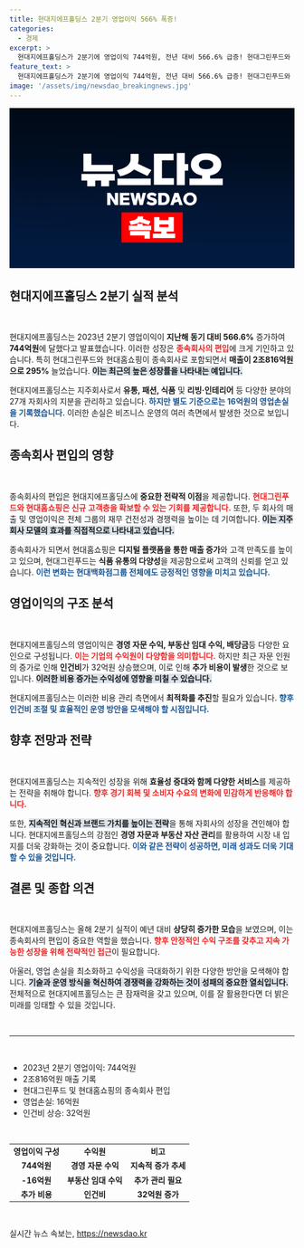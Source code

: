 ```yaml
---
title: 현대지에프홀딩스 2분기 영업이익 566% 폭증!
categories:
  - 경제
excerpt: >
  현대지에프홀딩스가 2분기에 영업이익 744억원, 전년 대비 566.6% 급증! 현대그린푸드와 현대홈쇼핑의 편입이 큰 역할을 했는데, 이 성장은 과연 앞으로의 전망에 어떤 영향을 미칠까? 클릭해 알아보세요!
feature_text: >
  현대지에프홀딩스가 2분기에 영업이익 744억원, 전년 대비 566.6% 급증! 현대그린푸드와 현대홈쇼핑의 편입이 큰 역할을 했는데, 이 성장은 과연 앞으로의 전망에 어떤 영향을 미칠까? 클릭해 알아보세요!
image: '/assets/img/newsdao_breakingnews.jpg'
---
```


<p><img src="/assets/img/newsdao_breakingnews.jpg" alt="ontimetimes 속보" /></p>

<h2 data-ke-size="size26">현대지에프홀딩스 2분기 실적 분석</h2>

<p data-ke-size="size16">&nbsp;</p>

<p>현대지에프홀딩스는 2023년 2분기 영업이익이 <strong>지난해 동기 대비 566.6%</strong> 증가하여 <strong>744억원</strong>에 달했다고 발표했습니다. 이러한 성장은 <b><span style="color: #ee2323;">종속회사의 편입</span></b>에 크게 기인하고 있습니다. 특히 현대그린푸드와 현대홈쇼핑이 종속회사로 포함되면서 <strong>매출이 2조816억원으로 295%</strong> 늘었습니다. <b><span style="background-color: #21538527;">이는 최근의 높은 성장률을 나타내는 예입니다.</span></b> </p>

<p>현대지에프홀딩스는 지주회사로서 <strong>유통, 패션, 식품</strong> 및 <strong>리빙·인테리어</strong> 등 다양한 분야의 27개 자회사의 지분을 관리하고 있습니다. <b><span style="color: #1a5490;">하지만 별도 기준으로는 16억원의 영업손실을 기록했습니다.</span></b> 이러한 손실은 비즈니스 운영의 여러 측면에서 발생한 것으로 보입니다.</p>

<h2 data-ke-size="size26">종속회사 편입의 영향</h2>

<p data-ke-size="size16">&nbsp;</p>

<p>종속회사의 편입은 현대지에프홀딩스에 <strong>중요한 전략적 이점</strong>을 제공합니다. <b><span style="color: #ee2323;">현대그린푸드와 현대홈쇼핑은 신규 고객층을 확보할 수 있는 기회를 제공합니다.</span></b> 또한, 두 회사의 매출 및 영업이익은 전체 그룹의 재무 건전성과 경쟁력을 높이는 데 기여합니다. <b><span style="background-color: #21538527;">이는 지주회사 모델의 효과를 직접적으로 나타내고 있습니다.</span></b></p>

<p>종속회사가 되면서 현대홈쇼핑은 <strong>디지털 플랫폼을 통한 매출 증가</strong>와 고객 만족도를 높이고 있으며, 현대그린푸드는 <strong>식품 유통의 다양성</strong>을 제공함으로써 고객의 신뢰를 얻고 있습니다. <b><span style="color: #1a5490;">이런 변화는 현대백화점그룹 전체에도 긍정적인 영향을 미치고 있습니다.</span></b></p>

<h2 data-ke-size="size26">영업이익의 구조 분석</h2>

<p data-ke-size="size16">&nbsp;</p>

<p>현대지에프홀딩스의 영업이익은 <strong>경영 자문 수익, 부동산 임대 수익, 배당금</strong>등 다양한 요인으로 구성됩니다. <b><span style="color: #ee2323;">이는 기업의 수익원이 다양함을 의미합니다.</span></b> 하지만 최근 자문 인원의 증가로 인해 <strong>인건비</strong>가 32억원 상승했으며, 이로 인해 <strong>추가 비용이 발생</strong>한 것으로 보입니다. <b><span style="background-color: #21538527;">이러한 비용 증가는 수익성에 영향을 미칠 수 있습니다.</span></b></p>

<p>현대지에프홀딩스는 이러한 비용 관리 측면에서 <strong>최적화를 추진</strong>할 필요가 있습니다. <b><span style="color: #1a5490;">향후 인건비 조절 및 효율적인 운영 방안을 모색해야 할 시점입니다.</span></b></p>

<h2 data-ke-size="size26">향후 전망과 전략</h2>

<p data-ke-size="size16">&nbsp;</p>

<p>현대지에프홀딩스는 지속적인 성장을 위해 <strong>효율성 증대와 함께 다양한 서비스</strong>를 제공하는 전략을 취해야 합니다. <b><span style="color: #ee2323;">향후 경기 회복 및 소비자 수요의 변화에 민감하게 반응해야 합니다.</span></b></p>

<p>또한, <b><span style="background-color: #21538527;">지속적인 혁신과 브랜드 가치를 높이는 전략</span></b>을 통해 자회사의 성장을 견인해야 합니다. 현대지에프홀딩스의 강점인 <strong>경영 자문과 부동산 자산 관리</strong>를 활용하여 시장 내 입지를 더욱 강화하는 것이 중요합니다. <b><span style="color: #1a5490;">이와 같은 전략이 성공하면, 미래 성과도 더욱 기대할 수 있을 것입니다.</span></b></p>

<h2 data-ke-size="size26">결론 및 종합 의견</h2>

<p data-ke-size="size16">&nbsp;</p>

<p>현대지에프홀딩스는 올해 2분기 실적이 예년 대비 <strong>상당히 증가한 모습</strong>을 보였으며, 이는 종속회사의 편입이 중요한 역할을 했습니다. <b><span style="color: #ee2323;">향후 안정적인 수익 구조를 갖추고 지속 가능한 성장을 위해 전략적인 접근</span></b>이 필요합니다. </p>

<p>아울러, 영업 손실을 최소화하고 수익성을 극대화하기 위한 다양한 방안을 모색해야 합니다. <b><span style="background-color: #21538527;">기술과 운영 방식을 혁신하여 경쟁력을 강화하는 것이 성패의 중요한 열쇠입니다.</span></b> 전체적으로 현대지에프홀딩스는 큰 잠재력을 갖고 있으며, 이를 잘 활용한다면 더 밝은 미래를 잉태할 수 있을 것입니다. </p>

<p data-ke-size="size16">&nbsp;</p>

<hr/>

<p data-ke-size="size16">&nbsp;</p>

<ul>
  <li>2023년 2분기 영업이익: 744억원</li>
  <li>2조816억원 매출 기록</li>
  <li>현대그린푸드 및 현대홈쇼핑의 종속회사 편입</li>
  <li>영업손실: 16억원</li>
  <li>인건비 상승: 32억원</li>
</ul>

<p data-ke-size="size16">&nbsp;</p>

<table style="width: 100%; border-collapse: collapse;">
    <tr>
        <td style="text-align: center; height: 17px;"><b>영업이익 구성</b></td>
        <td style="text-align: center; height: 17px;"><b>수익원</b></td>
        <td style="text-align: center; height: 17px;"><b>비고</b></td>
    </tr>
    <tr>
        <td style="text-align: center; height: 17px;"><b>744억원</b></td>
        <td style="text-align: center; height: 17px;"><b>경영 자문 수익</b></td>
        <td style="text-align: center; height: 17px;"><b>지속적 증가 추세</b></td>
    </tr>
    <tr>
        <td style="text-align: center; height: 17px;"><b>-16억원</b></td>
        <td style="text-align: center; height: 17px;"><b>부동산 임대 수익</b></td>
        <td style="text-align: center; height: 17px;"><b>추가 관리 필요</b></td>
    </tr>
    <tr>
        <td style="text-align: center; height: 17px;"><b>추가 비용</b></td>
        <td style="text-align: center; height: 17px;"><b>인건비</b></td>
        <td style="text-align: center; height: 17px;"><b>32억원 증가</b></td>
    </tr>
</table>

<p data-ke-size="size16">&nbsp;</p>
실시간 뉴스 속보는, <a href="https://newsdao.kr" rel="dofollow">https://newsdao.kr</a>


